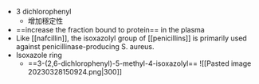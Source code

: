 - 3 dichlorophenyl
	- 增加穩定性
- ==increase the fraction bound to protein== in the plasma
- Like [[nafcillin]], the isoxazolyl group of [[penicillins]] is primarily used against penicillinase-producing S. aureus.
- Isoxazole ring
	- ==3-(2,6-dichlorophenyl)-5-methyl-4-isoxazolyl==
![[Pasted image 20230328150924.png|300]]
